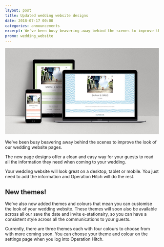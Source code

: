 ```yaml
---
layout: post
title: Updated wedding website designs
date: 2018-07-17 00:00
categories: announcements
excerpt: We've been busy beavering away behind the scenes to improve the look of our wedding website pages.
promo: wedding_website
---
```


_![New wedding page designs](/images/wedding_website_redesigns/new_wedding_page_designs.jpg)_

We've been busy beavering away behind the scenes to improve the look of our wedding website pages.

The new page designs offer a clean and easy way for your guests to read all the information they need when coming to your wedding.

Your wedding website will look great on a desktop, tablet or mobile. You just need to add the information and Operation Hitch will do the rest.

## New themes!

We've also now added themes and colours that mean you can customise the look of your wedding website. These themes will soon also be available across all our save the date and invite e-stationairy, so you can have a consistent style across all the communications to your guests.

Currently, there are three themes each with four colours to choose from with more coming soon. You can choose your theme and colour on the settings page when you log into Operation Hitch.
